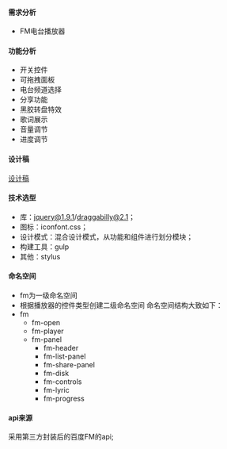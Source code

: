 
#### 需求分析
- FM电台播放器

#### 功能分析
- 开关控件
- 可拖拽面板
- 电台频道选择
- 分享功能
- 黑胶转盘特效
- 歌词展示
- 音量调节
- 进度调节

#### 设计稿
[设计稿](https://terenyeung.github.com/work-lib/FMPlayer/img/原型图.jpg)

#### 技术选型
- 库：jquery@1.9.1/draggabilly@2.1；
- 图标：iconfont.css；
- 设计模式：混合设计模式，从功能和组件进行划分模块；
- 构建工具：gulp
- 其他：stylus

#### 命名空间
- fm为一级命名空间
- 根据播放器的控件类型创建二级命名空间
命名空间结构大致如下：
- fm
  - fm-open
  - fm-player
  - fm-panel
      + fm-header
      + fm-list-panel
      + fm-share-panel
      + fm-disk
      + fm-controls
      + fm-lyric
      + fm-progress

#### api来源
采用第三方封装后的百度FM的api;

#### 
